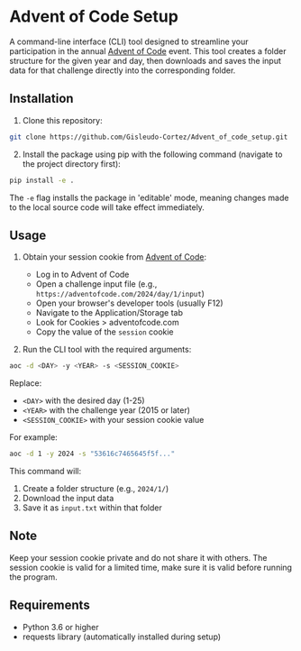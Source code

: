 # Advent of Code Setup

A command-line interface (CLI) tool designed to streamline your participation in the annual [Advent of Code](https://adventofcode.com/) event. This tool creates a folder structure for the given year and day, then downloads and saves the input data for that challenge directly into the corresponding folder.

## Installation

1. Clone this repository:
```bash
git clone https://github.com/Gisleudo-Cortez/Advent_of_code_setup.git
```

2. Install the package using pip with the following command (navigate to the project directory first):
```bash
pip install -e .
```

The `-e` flag installs the package in 'editable' mode, meaning changes made to the local source code will take effect immediately.

## Usage

1. Obtain your session cookie from [Advent of Code](https://adventofcode.com/):
   - Log in to Advent of Code
   - Open a challenge input file (e.g., `https://adventofcode.com/2024/day/1/input`)
   - Open your browser's developer tools (usually F12)
   - Navigate to the Application/Storage tab
   - Look for Cookies > adventofcode.com
   - Copy the value of the `session` cookie

2. Run the CLI tool with the required arguments:
```bash
aoc -d <DAY> -y <YEAR> -s <SESSION_COOKIE>
```

Replace:
- `<DAY>` with the desired day (1-25)
- `<YEAR>` with the challenge year (2015 or later)
- `<SESSION_COOKIE>` with your session cookie value

For example:
```bash
aoc -d 1 -y 2024 -s "53616c7465645f5f..."
```

This command will:
1. Create a folder structure (e.g., `2024/1/`)
2. Download the input data
3. Save it as `input.txt` within that folder

## Note

Keep your session cookie private and do not share it with others. The session cookie is valid for a limited time, make sure it is valid before running the program.

## Requirements

- Python 3.6 or higher
- requests library (automatically installed during setup)